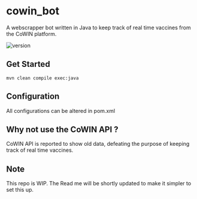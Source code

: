 # cowin_bot

A webscrapper bot written in Java to keep track of real time vaccines from the CoWIN platform.

![version](https://img.shields.io/badge/Version-2.0.0-green)

## Get Started

```
mvn clean compile exec:java
```

## Configuration

All configurations can be altered in pom.xml

## Why not use the CoWIN API ?

CoWIN API is reported to show old data, defeating the purpose of keeping track of real time vaccines.

## Note
This repo is WIP. The Read me will be shortly updated to make it simpler to set this up.